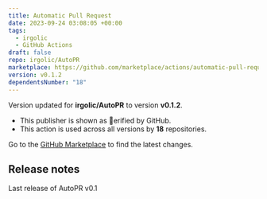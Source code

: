 ```yaml
---
title: Automatic Pull Request
date: 2023-09-24 03:08:05 +00:00
tags:
  - irgolic
  - GitHub Actions
draft: false
repo: irgolic/AutoPR
marketplace: https://github.com/marketplace/actions/automatic-pull-request
version: v0.1.2
dependentsNumber: "18"
---
```



Version updated for **irgolic/AutoPR** to version **v0.1.2**.
- This publisher is shown as erified by GitHub.
- This action is used across all versions by **18** repositories.

Go to the [GitHub Marketplace](https://github.com/marketplace/actions/automatic-pull-request) to find the latest changes.

## Release notes

Last release of AutoPR v0.1
